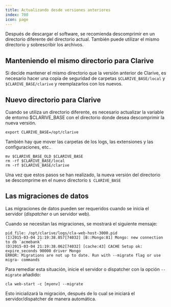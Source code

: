 ```yaml
---
title: Actualizando desde versiones anteriores
index: 700
icon: page
---
```


Después de descargar el software, se recomienda descomprimir en un directorio diferente del directorio actual.  También
puede utilizar el mismo directorio y sobrescribir los archivos.

## Manteniendo el mismo directorio para Clarive

Si decide mantener el mismo directorio que la versión anterior de Clarive, es necesario hacer una copia de seguridad de
carpetas `$CLARIVE_BASE/local` y` $CLARIVE_BASE/clarive` y reemplazarlos con los nuevos.

## Nuevo directorio para Clarive

Cuando se utiliza un directorio diferente, es necesario actualizar la variable de entorno $CLARIVE_BASE con el
directorio donde desea descomprimir la nueva versión.

    export CLARIVE_BASE=/opt/clarive

También hay que mover las carpetas de los logs, las extensiones y las configuraciones, etc..

    mv $CLARIVE_BASE_OLD $CLARIVE_BASE
    rm -rf $CLARIVE_BASE/local
    rm -rf $CLARIVE_BASE/clarive

Una vez que estos pasos se han realizado, la nueva versión del directorio se descomprime en el nuevo directorio `$
CLARIVE_BASE`

## Las migraciones de datos

Las migraciones de datos pueden ser requeridos cuando se inicia el servidor (*dispatcher* o un servidor web).

Cuando se necesitan las migraciones, se mostrará el siguiente mensaje:

    pid_file: /opt/clarive/logs/cla-web-host-3000.pid
    (I)2015-03-04 21:19:38.057[74032] [B::Mongo:81] Mongo: new connection to db `acmebank`
    (D)2015-03-04 21:19:38.062[74032] [cache:43] CACHE Setup ok: expire_seconds 90000 driver Mongo
    ERROR: Migrations are not up to date. Run with --migrate flag or use migra- commands

Para remediar esta situación, inicie el servidor o dispatcher con la opción `--migrate` añadido:

    cla web-start -c [myenv] --migrate

Esto inicializará la migración, después de lo cual se iniciará el servidor/dispatcher de manera automática.

